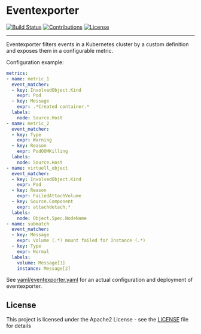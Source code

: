 # Eventexporter

[![Build Status](https://travis-ci.org/sapcc/kubernetes-eventexporter.svg?branch=master)](https://travis-ci.org/sapcc/kubernetes-eventexporter)
[![Contributions](https://img.shields.io/badge/contributions-welcome-brightgreen.svg)](https://travis-ci.org/sapcc/kubernetes-eventexporter.svg?branch=master)
[![License](https://img.shields.io/badge/license-Apache-blue.svg)](http://www.apache.org/licenses/LICENSE-2.0.txt)

----

Eventexporter filters events in a Kubernetes cluster by a custom definition and exposes them in a configurable metric.

Configuration example:

```yaml
metrics:
- name: metric_1
  event_matcher:
  - key: InvolvedObject.Kind
    expr: Pod
  - key: Message
    expr: .*Created container.*
  labels:
    node: Source.Host
- name: metric_2
  event_matcher:
  - key: Type
    expr: Warning
  - key: Reason
    expr: PodOOMKilling
  labels:
    node: Source.Host
- name: virtuell_object
  event_matcher:
  - key: InvolvedObject.Kind
    expr: Pod
  - key: Reason
    expr: FailedAttachVolume
  - key: Source.Component
    expr: attachdetach.*
  labels:
    node: Object.Spec.NodeName
- name: submatch
  event_matcher:
  - key: Message
    expr: Volume (.*) mount failed for Instance (.*)
  - key: Type
    expr: Normal
  labels:
    volume: Message[1]
    instance: Message[2]
```

See [yaml/eventexporter.yaml](yaml/eventexporter.yaml) for an actual configuration and deployment of eventexporter.

## License
This project is licensed under the Apache2 License - see the [LICENSE](LICENSE) file for details
